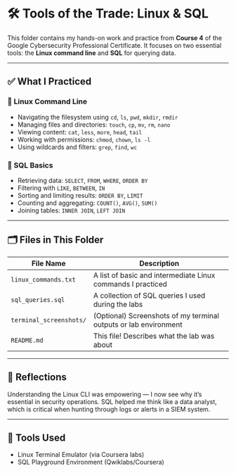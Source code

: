 # 🛠️ Tools of the Trade: Linux & SQL

This folder contains my hands-on work and practice from **Course 4** of the Google Cybersecurity Professional Certificate. It focuses on two essential tools: the **Linux command line** and **SQL** for querying data.

---

## ✅ What I Practiced

### 🔹 Linux Command Line
- Navigating the filesystem using `cd`, `ls`, `pwd`, `mkdir`, `rmdir`
- Managing files and directories: `touch`, `cp`, `mv`, `rm`, `nano`
- Viewing content: `cat`, `less`, `more`, `head`, `tail`
- Working with permissions: `chmod`, `chown`, `ls -l`
- Using wildcards and filters: `grep`, `find`, `wc`

### 🔹 SQL Basics
- Retrieving data: `SELECT`, `FROM`, `WHERE`, `ORDER BY`
- Filtering with `LIKE`, `BETWEEN`, `IN`
- Sorting and limiting results: `ORDER BY`, `LIMIT`
- Counting and aggregating: `COUNT()`, `AVG()`, `SUM()`
- Joining tables: `INNER JOIN`, `LEFT JOIN`

---

## 🗂 Files in This Folder
| File Name | Description |
|-----------|-------------|
| `linux_commands.txt` | A list of basic and intermediate Linux commands I practiced |
| `sql_queries.sql` | A collection of SQL queries I used during the labs |
| `terminal_screenshots/` | (Optional) Screenshots of my terminal outputs or lab environment |
| `README.md` | This file! Describes what the lab was about |

---

## 🧠 Reflections
Understanding the Linux CLI was empowering — I now see why it’s essential in security operations. SQL helped me think like a data analyst, which is critical when hunting through logs or alerts in a SIEM system.

---

## 🔧 Tools Used
- Linux Terminal Emulator (via Coursera labs)
- SQL Playground Environment (Qwiklabs/Coursera)
